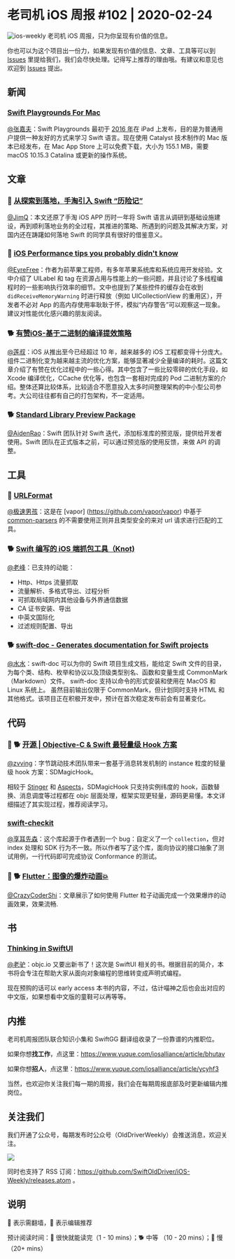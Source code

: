 # 老司机 iOS 周报 #102 | 2020-02-24

![ios-weekly](https://github.com/SwiftOldDriver/iOS-Weekly/blob/master/assets/ios-weekly.png?raw=true)
老司机 iOS 周报，只为你呈现有价值的信息。

你也可以为这个项目出一份力，如果发现有价值的信息、文章、工具等可以到 [Issues](https://github.com/SwiftOldDriver/iOS-Weekly/issues) 里提给我们，我们会尽快处理。记得写上推荐的理由哦。有建议和意见也欢迎到 [Issues](https://github.com/SwiftOldDriver/iOS-Weekly/issues) 提出。

## 新闻

### [Swift Playgrounds For Mac](https://apps.apple.com/us/app/swift-playgrounds/id1496833156?mt=12)

[@张嘉夫](https://github.com/josephchang10)：Swift Playgrounds 最初于 [2016 年](https://tidbits.com/2016/06/13/playing-around-with-swift-on-the-ipad/)在 iPad 上发布，目的是为普通用户提供一种友好的方式来学习 Swift 语言。现在使用 Catalyst 技术制作的 Mac 版本已经发布，在 Mac App Store 上可以免费下载，大小为 155.1 MB，需要 macOS 10.15.3 Catalina 或更新的操作系统。

## 文章

### 🐎 [从探索到落地，手淘引入 Swift “历险记”](https://mp.weixin.qq.com/s/oHGkoGzhMs-l8TX6t0831w)

[@JimQ](https://github.com/waz0820)：本文还原了手淘 iOS APP 历时一年将 Swift 语言从调研到基础设施建设，再到顺利落地业务的全过程，其推进的策略、所遇到的问题及其解决方案，对国内还在踌躇如何落地 Swift 的同学具有很好的借鉴意义。

### 🐎 [iOS Performance tips you probably didn't know](https://www.fadel.io/blog/posts/ios-performance-tips-you-probably-didnt-know/)

[@EyreFree](https://github.com/EyreFree)：作者为前苹果工程师，有多年苹果系统库和系统应用开发经验。文中介绍了 UILabel 和 tag 在资源占用与性能上的一些问题，并且讨论了多线程编程时的一些影响执行效率的细节。文中也提到了某些控件的缓存会在收到 `didReceiveMemoryWarning` 时进行释放（例如 UICollectionView 的重用区），开发者不必对 App 的高内存使用率耿耿于怀，模拟“内存警告”可以观察这一现象。建议对性能优化感兴趣的朋友阅读。


### 🐕 [有赞iOS-基于二进制的编译提效策略](https://mp.weixin.qq.com/s/fcGfyM6hDGY6U1d-fBguuQ)

[@莲叔](http://aaaron7.github.io/)：iOS 从推出至今已经超过 10 年，越来越多的 iOS 工程都变得十分庞大。组件二进制化变为越来越主流的优化方案，能够显著减少全量编译的耗时。这篇文章介绍了有赞在优化过程中的一些心得。其中包含了一些比较零碎的优化手段，如 Xcode 编译优化，CCache 优化等，也包含一套相对完成的 Pod 二进制方案的介绍。整体还算比较体系，比较适合不愿意投入太多时间整理架构的中小型公司参考。大公司往往都有自己的打包架构，不一定适用。

### 🐕 [Standard Library Preview Package](https://swift.org/blog/preview-package/)
[@AidenRao](https://weibo.com/AidenRao)：Swift 团队针对 Swift 迭代，添加标准库的预览版，提供给开发者使用。Swift 团队在正式版本之前，可以通过预览版的使用反馈，来做 API 的调整。

## 工具

### 🐎 [URLFormat](https://github.com/ilyapuchka/URLFormat#vapor)

[@极速男孩](https://github.com/ztlyyznf001)：这是在 [vapor] (https://github.com/vapor/vapor) 中基于 [common-parsers](https://github.com/ilyapuchka/common-parsers) 的不需要使用正则并且类型安全的来对 url 请求进行匹配的工具。

###  🐕 [Swift 编写的 iOS 端抓包工具（Knot)](https://juejin.im/post/5e426f1a518825496f38149a)

[@老峰](https://github.com/GesanTung)：已支持的动能：
- Http、Https 流量抓取
- 流量解析、多格式导出、过程分析
- 可抓取局域网内其他设备与外界通信数据
- CA 证书安装、导出
- 中英文国际化
- 过滤规则配置、导出

### 🐕 [ swift-doc - Generates documentation for Swift projects](https://github.com/SwiftDocOrg/swift-doc)

[@水水](https://www.xuyanlan.com)：swift-doc 可以为你的 Swift 项目生成文档，能给定 Swift 文件的目录，为每个类、结构、枚举和协议以及顶级类型别名、函数和变量生成 CommonMark（Markdown）文件。
swift-doc 支持以命令的形式安装和使用在 MacOS 和 Linux 系统上。
虽然目前输出仅限于 CommonMark，但计划同时支持 HTML 和其他格式。该项目正在积极开发中，预计在首次稳定发布前会有显著变化。

## 代码

### 🌟 🐕 [开源 | Objective-C & Swift 最轻量级 Hook 方案](https://mp.weixin.qq.com/s/wxigL1Clem1dR8Nkt8LLMw)
[@zvving](https://github.com/zvving)：字节跳动技术团队带来一套基于消息转发机制的 instance 粒度的轻量级 hook 方案：SDMagicHook。

相较于 [Stinger](https://github.com/eleme/Stinger) 和 [Aspects](https://github.com/steipete/Aspects)，SDMagicHook 只支持实例纬度的 hook，函数替换、消息调度等过程都在 objc 层面处理，框架实现更轻量，源码更易懂。本文详细描述了其实现过程，推荐阅读学习。

### [swift-checkit](https://github.com/karwa/swift-checkit/)

[@享耳先森](https://github.com/iblacksun)：这个库起源于作者遇到一个 bug：自定义了一个  `collection`，但对 index 处理和 SDK  行为不一致。所以作者写了这个库，面向协议的接口抽象了测试用例，一行代码即可完成协议 Conformance 的测试。

### 🌟 🐕 [Flutter：图像的爆炸动画💥](https://juejin.im/post/5e3c17876fb9a07cab3a87fe?utm_source=gold_browser_extension)

[@CrazyCoderShi](https://github.com/CrazyCoderShi)：文章展示了如何使用 Flutter 粒子动画完成一个效果爆炸的动画效果，效果流畅.

## 书

### [Thinking in SwiftUI](https://www.objc.io/books/thinking-in-swiftui/)

[@老驴](https://www.weibo.com/6090610445)：objc.io 又要出新书了！这次是 SwiftUI 相关的书。根据目前的简介，本书将会专注在帮助大家从面向对象编程的思维转变成声明式编程。

现在预购的话可以 early access 本书的内容，不过，估计喵神之后也会出对应的中文版，如果想看中文版的童鞋可以再等等。

## 内推

老司机周报团队联合知识小集和 SwiftGG 翻译组收录了一份靠谱的内推职位。

如果你想**找工作**，点这里：https://www.yuque.com/iosalliance/article/bhutav

如果你想**招人**，点这里：https://www.yuque.com/iosalliance/article/ycyhf3

当然，也欢迎你关注我们每一期的周报，我们会在每期周报底部及时更新编辑内推岗位。

## 关注我们

我们开通了公众号，每期发布时公众号（OldDriverWeekly）会推送消息，欢迎关注。

![](https://github.com/SwiftOldDriver/iOS-Weekly/blob/master/assets/qrcode_for_wechat.jpg?raw=true)

同时也支持了 RSS 订阅：https://github.com/SwiftOldDriver/iOS-Weekly/releases.atom 。

## 说明

🚧 表示需翻墙，🌟 表示编辑推荐

预计阅读时间：🐎 很快就能读完（1 - 10 mins）；🐕 中等 （10 - 20 mins）；🐢 慢（20+ mins）



